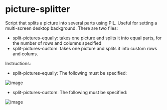 # picture-splitter
Script that splits a picture into several parts using PIL. Useful for setting a multi-screen desktop background.
There are two files:
- split-pictures-equally: takes one picture and splits it into equal parts, for the number of rows and columns specified
- split-pictures-custom: takes one picture and splits it into custom rows and colums.

Instructions:
- split-pictures-equally: The following must be specified:

![image](https://user-images.githubusercontent.com/61469992/150697230-991594fb-626b-4cbd-b41c-41c18bc9503a.png)

- split-pictures-custom: The following must be specified:

![image](https://user-images.githubusercontent.com/61469992/150697255-9fefda64-f9ad-45be-8399-0b4981aafc1b.png)
